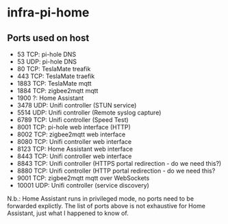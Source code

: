 # infra-pi-home


## Ports used on host

- 53 TCP: pi-hole DNS
- 53 UDP: pi-hole DNS
- 80 TCP: TeslaMate treafik
- 443 TCP: TeslaMate traefik
- 1883 TCP: TeslaMate mqtt
- 1884 TCP: zigbee2mqtt mqtt
- 1900 ?: Home Assistant
- 3478 UDP: Unifi controller (STUN service)
- 5514 UDP: Unifi controller (Remote syslog capture)
- 6789 TCP: Unifi controller (Speed Test)
- 8001 TCP: pi-hole web interface (HTTP)
- 8002 TCP: zigbee2mqtt web interface
- 8080 TCP: Unifi controller web interface
- 8123 TCP: Home Assistant web interface
- 8443 TCP: Unifi controller web interface
- 8843 TCP: Unifi controller (HTTPS portal redirection - do we need this?)
- 8880 TCP: Unifi controller (HTTP portal redirection - do we need this?
- 9001 TCP: zigbee2mqtt mqtt over WebSockets
- 10001 UDP: Unifi controller (service discovery)

N.b.: Home Assistant runs in privileged mode, no ports need to be forwarded explictly.
The list of ports above is not exhaustive for Home Assistant, just what I happened to know of.
